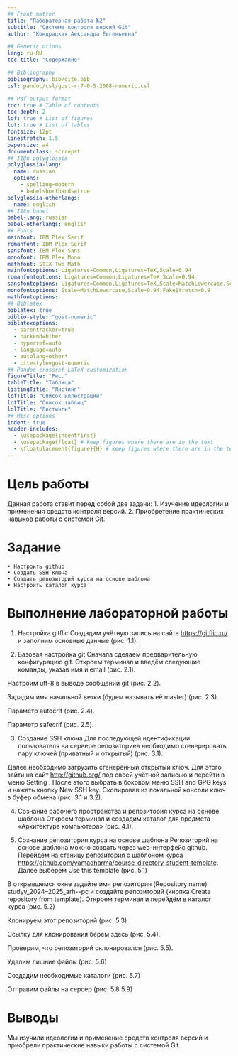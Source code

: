 ```yaml
---
## Front matter
title: "Лабораторная работа №2"
subtitle: "Система контроля версий Git"
author: "Кондрацкая Аександра Евгеньевна"

## Generic otions
lang: ru-RU
toc-title: "Содержание"

## Bibliography
bibliography: bib/cite.bib
csl: pandoc/csl/gost-r-7-0-5-2008-numeric.csl

## Pdf output format
toc: true # Table of contents
toc-depth: 2
lof: true # List of figures
lot: true # List of tables
fontsize: 12pt
linestretch: 1.5
papersize: a4
documentclass: scrreprt
## I18n polyglossia
polyglossia-lang:
  name: russian
  options:
	- spelling=modern
	- babelshorthands=true
polyglossia-otherlangs:
  name: english
## I18n babel
babel-lang: russian
babel-otherlangs: english
## Fonts
mainfont: IBM Plex Serif
romanfont: IBM Plex Serif
sansfont: IBM Plex Sans
monofont: IBM Plex Mono
mathfont: STIX Two Math
mainfontoptions: Ligatures=Common,Ligatures=TeX,Scale=0.94
romanfontoptions: Ligatures=Common,Ligatures=TeX,Scale=0.94
sansfontoptions: Ligatures=Common,Ligatures=TeX,Scale=MatchLowercase,Scale=0.94
monofontoptions: Scale=MatchLowercase,Scale=0.94,FakeStretch=0.9
mathfontoptions:
## Biblatex
biblatex: true
biblio-style: "gost-numeric"
biblatexoptions:
  - parentracker=true
  - backend=biber
  - hyperref=auto
  - language=auto
  - autolang=other*
  - citestyle=gost-numeric
## Pandoc-crossref LaTeX customization
figureTitle: "Рис."
tableTitle: "Таблица"
listingTitle: "Листинг"
lofTitle: "Список иллюстраций"
lotTitle: "Список таблиц"
lolTitle: "Листинги"
## Misc options
indent: true
header-includes:
  - \usepackage{indentfirst}
  - \usepackage{float} # keep figures where there are in the text
  - \floatplacement{figure}{H} # keep figures where there are in the text
---
```


# Цель работы

Данная работа ставит перед собой две задачи:
    1. Изучение идеологии и применения средств контроля версий.
    2. Приобретение практических навыков работы с системой Git.

# Задание

    • Настроить github
    • Создать SSH ключа
    • Создать репозиторий курса на основе шаблона
    • Настроить каталог курса

# Выполнение лабораторной работы

1) Настройка gitflic
Создадим учётную запись на сайте https://gitflic.ru/ и заполним основные данные (рис. 1.1).










2) Базовая настройка git
Сначала сделаем предварительную конфигурацию git. Откроем терминал и введём
следующие команды, указав имя и email (рис. 2.1).

Настроим utf-8 в выводе сообщений git (рис. 2.2).


Зададим имя начальной ветки (будем называть её master) (рис. 2.3).

Параметр autocrlf (рис. 2.4).


Параметр safecrlf (рис. 2.5).



3. Создание SSH ключа
Для последующей идентификации пользователя на сервере репозиториев необходимо
сгенерировать пару ключей (приватный и открытый) (рис. 3.1).

Далее необходимо загрузить сгенерённый открытый ключ. Для этого зайти на сайт http://github.org/ под своей учётной записью и перейти в меню Setting . После этого выбрать в боковом меню SSH and GPG keys и нажать кнопку New SSH key. Скопировав из локальной консоли ключ в буфер обмена (рис. 3.1 и 3.2).

4. Сознание рабочего пространства и репозитория курса на основе шаблона
Откроем терминал и создадим каталог для предмета «Архитектура компьютера» (рис. 4.1).

5. Сознание репозитория курса на основе шаблона
Репозиторий на основе шаблона можно создать через web-интерфейс github. Перейдём на станицу репозитория с шаблоном курса https://github.com/yamadharma/course-directory-student-template. Далее выберем Use this template (рис. 5.1)

В открывшемся окне задайте имя репозитория (Repository name) studyy_2024–2025_arh--pc и создайте репозиторий (кнопка Create repository from template). Откроем терминал и перейдём в каталог курса (рис. 5.2)

Клонируем этот репозиторий (рис. 5.3)

Ссылку для клонирования берем здесь (рис. 5.4).











Проверим, что репозиторий склонировался (рис. 5.5).

Удалим лишние файлы (рис. 5.6)

Создадим необходимые каталоги (рис. 5.7)

Отправим файлы на серсер (рис. 5.8 5.9)

# Выводы

Мы изучили идеологии и применение средств контроля версий и приобрели практические навыки работы с системой Git.
